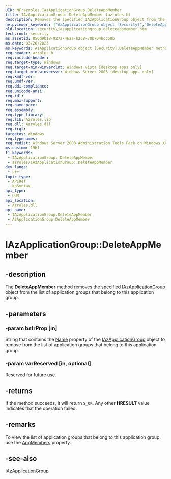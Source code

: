 ```yaml
---
UID: NF:azroles.IAzApplicationGroup.DeleteAppMember
title: IAzApplicationGroup::DeleteAppMember (azroles.h)
description: Removes the specified IAzApplicationGroup object from the list of application groups that belong to this application group.
helpviewer_keywords: ["AzApplicationGroup object [Security]","DeleteAppMember method","DeleteAppMember","DeleteAppMember method [Security]","DeleteAppMember method [Security]","AzApplicationGroup object","DeleteAppMember method [Security]","IAzApplicationGroup interface","IAzApplicationGroup interface [Security]","DeleteAppMember method","IAzApplicationGroup.DeleteAppMember","IAzApplicationGroup::DeleteAppMember","azroles/IAzApplicationGroup::DeleteAppMember","security.iazapplicationgroup_deleteappmember"]
old-location: security\iazapplicationgroup_deleteappmember.htm
tech.root: security
ms.assetid: 856d9b18-927a-462a-b238-78b704bcc58b
ms.date: 03/20/2023
ms.keywords: AzApplicationGroup object [Security],DeleteAppMember method, DeleteAppMember, DeleteAppMember method [Security], DeleteAppMember method [Security],AzApplicationGroup object, DeleteAppMember method [Security],IAzApplicationGroup interface, IAzApplicationGroup interface [Security],DeleteAppMember method, IAzApplicationGroup.DeleteAppMember, IAzApplicationGroup::DeleteAppMember, azroles/IAzApplicationGroup::DeleteAppMember, security.iazapplicationgroup_deleteappmember
req.header: azroles.h
req.include-header: 
req.target-type: Windows
req.target-min-winverclnt: Windows Vista [desktop apps only]
req.target-min-winversvr: Windows Server 2003 [desktop apps only]
req.kmdf-ver: 
req.umdf-ver: 
req.ddi-compliance: 
req.unicode-ansi: 
req.idl: 
req.max-support: 
req.namespace: 
req.assembly: 
req.type-library: 
req.lib: Azroles.lib
req.dll: Azroles.dll
req.irql: 
targetos: Windows
req.typenames: 
req.redist: Windows Server 2003 Administration Tools Pack on Windows XP
ms.custom: 19H1
f1_keywords:
 - IAzApplicationGroup::DeleteAppMember
 - azroles/IAzApplicationGroup::DeleteAppMember
dev_langs:
 - c++
topic_type:
 - APIRef
 - kbSyntax
api_type:
 - COM
api_location:
 - Azroles.dll
api_name:
 - IAzApplicationGroup.DeleteAppMember
 - AzApplicationGroup.DeleteAppMember
---
```


# IAzApplicationGroup::DeleteAppMember

## -description

The **DeleteAppMember** method removes the specified [IAzApplicationGroup](nn-azroles-iazapplicationgroup.md) object from the list of application groups that belong to this application group.

## -parameters

### -param bstrProp [in]

String that contains the [Name](nf-azroles-iazapplicationgroup-get_name.md) property of the [IAzApplicationGroup](nn-azroles-iazapplicationgroup.md) object to remove from the list of  application groups that belong to this application group.

### -param varReserved [in, optional]

Reserved for future use.

## -returns

If the method succeeds, it will return `S_OK`. Any other **HRESULT** value indicates that the operation failed.

## -remarks

To view the list of application groups that belong to this application group, use the [AppMembers](nf-azroles-iazapplicationgroup-get_appmembers.md) property.

## -see-also

[IAzApplicationGroup](nn-azroles-iazapplicationgroup.md)
